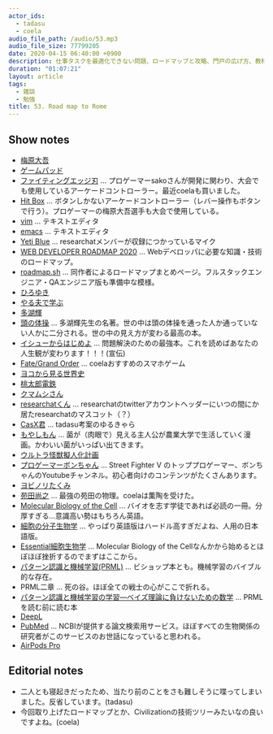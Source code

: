 ```yaml
---
actor_ids:
  - tadasu
  - coela
audio_file_path: /audio/53.mp3
audio_file_size: 77799205
date: 2020-04-15 06:40:00 +0900
description: 仕事タスクを最適化できない問題、ロードマップと攻略、門戸の広げ方、教科書の読み方とウェブ授業、DeepLの使用感について話しました。
duration: "01:07:21"
layout: article
tags:
  - 雑談
  - 勉強
title: 53. Road map to Rome
---
```


## Show notes
- [梅原大吾](https://ja.wikipedia.org/wiki/%E6%A2%85%E5%8E%9F%E5%A4%A7%E5%90%BE)
- [ゲームパッド](https://ja.wikipedia.org/wiki/%E3%82%B2%E3%83%BC%E3%83%A0%E3%83%91%E3%83%83%E3%83%89)
- [ファイティングエッジ刃](https://hori.jp/products/p4/FE4/) ... プロゲーマーsakoさんが開発に関わり、大会でも使用しているアーケードコントローラー。最近coelaも買いました。
- [Hit Box](https://www.hitboxarcade.com/) ... ボタンしかないアーケードコントローラー（レバー操作もボタンで行う）。プロゲーマーの梅原大吾選手も大会で使用している。
- [vim](https://www.vim.org/) ... テキストエディタ
- [emacs](https://www.gnu.org/software/emacs/) ... テキストエディタ
- [Yeti Blue](https://www.amazon.co.jp/dp/B002VA464S/?tag=researchatf04-22) ... researchatメンバーが収録につかっているマイク
- [WEB DEVELOPER ROADMAP 2020](https://github.com/kamranahmedse/developer-roadmap) ... Webデベロッパに必要な知識・技術のロードマップ。
- [roadmap.sh](https://roadmap.sh) ... 同作者によるロードマップまとめページ。フルスタックエンジニア・QAエンジニア版も準備中な模様。
- [ひろゆき](https://ja.wikipedia.org/wiki/%E8%A5%BF%E6%9D%91%E5%8D%9A%E4%B9%8B)
- [やる夫で学ぶ](https://yaruo.fandom.com/wiki/%E3%82%AB%E3%83%86%E3%82%B4%E3%83%AA:%E5%AD%A6%E3%81%B6)
- [多湖輝](https://ja.wikipedia.org/wiki/%E5%A4%9A%E6%B9%96%E8%BC%9D)
- [頭の体操](https://www.amazon.co.jp/%E9%A0%AD%E3%81%AE%E4%BD%93%E6%93%8D-%E7%AC%AC%EF%BC%91%E9%9B%86%EF%BD%9E%E3%83%91%E3%82%BA%E3%83%AB%E3%83%BB%E3%82%AF%E3%82%A4%E3%82%BA%E3%81%A7%E8%84%B3%E3%83%9F%E3%82%BD%E3%82%92%E9%8D%9B%E3%81%88%E3%82%88%E3%81%86%EF%BD%9E-%E5%85%89%E6%96%87%E7%A4%BE%E7%9F%A5%E6%81%B5%E3%81%AE%E6%A3%AE%E6%96%87%E5%BA%AB-%E5%A4%9A%E6%B9%96-%E8%BC%9D-ebook/dp/B00H3FG5HW/?tag=researchatf04-22) ... 多湖輝先生の名著。世の中は頭の体操を通った人か通っていない人かに二分される。世の中の見え方が変わる最高の本。
- [イシューからはじめよ](https://www.amazon.co.jp/%E3%82%A4%E3%82%B7%E3%83%A5%E3%83%BC%E3%81%8B%E3%82%89%E3%81%AF%E3%81%98%E3%82%81%E3%82%88-%E2%80%95-%E7%9F%A5%E7%9A%84%E7%94%9F%E7%94%A3%E3%81%AE%E3%80%8C%E3%82%B7%E3%83%B3%E3%83%97%E3%83%AB%E3%81%AA%E6%9C%AC%E8%B3%AA%E3%80%8D-%E5%AE%89%E5%AE%85%E5%92%8C%E4%BA%BA-ebook/dp/B00MTL340G/?tag=researchatf04-22) ... 問題解決のための最強本。これを読めばあなたの人生観が変わります！！！(宣伝)
- [Fate/Grand Order](https://www.fate-go.jp/) ... coelaおすすめのスマホゲーム
- [ヨコから見る世界史](https://www.amazon.co.jp/dp/B07JVR76WM/?tag=researchatf04-22)
- [桃太郎電鉄](https://www.amazon.co.jp/%E3%81%BF%E3%82%93%E3%81%AA%E3%81%AE%E3%81%8A%E3%81%99%E3%81%99%E3%82%81%E3%82%BB%E3%83%AC%E3%82%AF%E3%82%B7%E3%83%A7%E3%83%B3-%E6%A1%83%E5%A4%AA%E9%83%8E%E9%9B%BB%E9%89%842010-%E6%88%A6%E5%9B%BD%E3%83%BB%E7%B6%AD%E6%96%B0%E3%81%AE%E3%83%92%E3%83%BC%E3%83%AD%E3%83%BC%E5%A4%A7%E9%9B%86%E5%90%88-%E3%81%AE%E5%B7%BB-Wii/dp/B004D29GVK/?tag=researchatf04-22)
- [クマムシさん](http://www.kumamushisan.net/)
- [researchatくん](https://twitter.com/researchat_fm/header_photo) ... researchatのtwitterアカウントヘッダーにいつの間にか居たresearchatのマスコット（？）
- [CasX君](https://twitter.com/researchat_fm/status/1248718294246404096?s=20) ... tadasu考案のゆるきゃら
- [もやしもん](https://www.amazon.co.jp/dp/B06XPC1KLW/?tag=researchatf04-22) ... 菌が（肉眼で）見える主人公が農業大学で生活していく漫画。かわいい菌がいっぱい出てきます。
- [ウルトラ怪獣擬人化計画](http://kaiju-gk.jp/) 
- [プロゲーマーボンちゃん](https://www.youtube.com/channel/UCJn2kguDu7hLn8rQGCUMgXQ) ... Street Fighter V のトッププロゲーマー、ボンちゃんのYoutubeチャンネル。初心者向けのコンテンツがたくさんあります。
- [ヨビノリたくみ](https://www.youtube.com/channel/UCqmWJJolqAgjIdLqK3zD1QQ)
- [苑田尚之](https://kwjkt.wicurio.com/index.php?%E8%8B%91%E7%94%B0%20%E5%B0%9A%E4%B9%8B) ... 最強の苑田の物理。coelaは薫陶を受けた。
- [Molecular Biology of the Cell](https://www.amazon.co.jp/Molecular-Biology-Cell-Bruce-Alberts/dp/0815344643/?tag=researchatf04-22) ... バイオを志す学徒であれば必読の一冊。分厚すぎる...意識高い勢はもちろん英語。
- [細胞の分子生物学](https://www.amazon.co.jp/%E7%B4%B0%E8%83%9E%E3%81%AE%E5%88%86%E5%AD%90%E7%94%9F%E7%89%A9%E5%AD%A6-%E7%AC%AC6%E7%89%88-%E7%AC%AC1%E7%AB%A0-%E7%B4%B0%E8%83%9E%E3%81%A8%E3%82%B2%E3%83%8E%E3%83%A0-%E7%B4%B0%E8%83%9E%E3%81%AE%E5%88%86%E5%AD%90%E7%94%9F%E7%89%A9%E5%AD%A6-%E7%AC%AC6%E7%89%88-ALBERTS-ebook/dp/B07FMPJ451/?tag=researchatf04-22) ... やっぱり英語版はハードル高すぎだよね、人用の日本語版。
- [Essential細胞生物学](https://www.amazon.co.jp/Essential%E7%B4%B0%E8%83%9E%E7%94%9F%E7%89%A9%E5%AD%A6-%E5%8E%9F%E6%9B%B8%E7%AC%AC4%E7%89%88-%E4%B8%AD%E6%9D%91-%E6%A1%82%E5%AD%90/dp/4524261990/?tag=researchatf04-22) ... Molecular Biology of the Cellなんかから始めるとほぼほぼ挫折するのでまずはここから。
- [パターン認識と機械学習(PRML)](https://www.amazon.co.jp/dp/4621061224/?tag=researchatf04-22) ... ビショップ本とも。機械学習のバイブル的な存在。
- PRML二章 ... 死の谷。ほぼ全ての戦士の心がここで折れる。
- [パターン認識と機械学習の学習―ベイズ理論に負けないための数学](https://www.amazon.co.jp/%E3%83%91%E3%82%BF%E3%83%BC%E3%83%B3%E8%AA%8D%E8%AD%98%E3%81%A8%E6%A9%9F%E6%A2%B0%E5%AD%A6%E7%BF%92%E3%81%AE%E5%AD%A6%E7%BF%92%E2%80%95%E3%83%99%E3%82%A4%E3%82%BA%E7%90%86%E8%AB%96%E3%81%AB%E8%B2%A0%E3%81%91%E3%81%AA%E3%81%84%E3%81%9F%E3%82%81%E3%81%AE%E6%95%B0%E5%AD%A6-%E5%85%89%E6%88%90-%E6%BB%8B%E7%94%9F/dp/4873100933/?tag=researchatf04-22) ... PRMLを読む前に読む本
- [DeepL](https://www.deepl.com/ja/home)
- [PubMed](https://www.ncbi.nlm.nih.gov/pubmed/) ... NCBIが提供する論文検索用サービス。ほぼすべての生物関係の研究者がこのサービスのお世話になっていると思われる。
- [AirPods Pro](https://www.apple.com/jp/airpods-pro/)

## Editorial notes
- 二人とも寝起きだったため、当たり前のことをさも難しそうに喋ってしまいました。反省しています。(tadasu)
- 今回取り上げたロードマップとか、Civilizationの技術ツリーみたいなの良いですよね。(coela)
